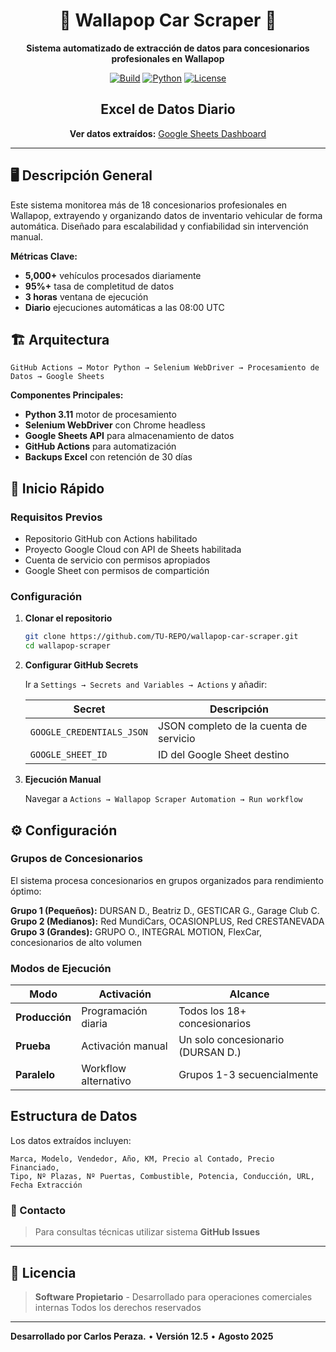 <div align="center">

# 🚗 Wallapop Car Scraper 🚗

**Sistema automatizado de extracción de datos para concesionarios profesionales en Wallapop**

[![Build](https://img.shields.io/badge/Build-Passing-success)](https://github.com/your-repo/wallapop-scraper) [![Python](https://img.shields.io/badge/Python-3.11+-blue)](https://python.org) [![License](https://img.shields.io/badge/License-Private-red)](LICENSE)

## Excel de Datos Diario

**Ver datos extraídos:** [Google Sheets Dashboard](https://docs.google.com/spreadsheets/d/1drZonCFIP5BFuhbUW9cUauDQOWIVpE0V7P2ErpJq6bM/edit?gid=265284675#gid=265284675)

</div>

---

## 🖥️ Descripción General

Este sistema monitorea más de 18 concesionarios profesionales en Wallapop, extrayendo y organizando datos de inventario vehicular de forma automática. Diseñado para escalabilidad y confiabilidad sin intervención manual.

**Métricas Clave:**
- **5,000+** vehículos procesados diariamente
- **95%+** tasa de completitud de datos
- **3 horas** ventana de ejecución
- **Diario** ejecuciones automáticas a las 08:00 UTC

## 🏗️ Arquitectura

```
GitHub Actions → Motor Python → Selenium WebDriver → Procesamiento de Datos → Google Sheets
```

**Componentes Principales:**
- **Python 3.11** motor de procesamiento
- **Selenium WebDriver** con Chrome headless
- **Google Sheets API** para almacenamiento de datos
- **GitHub Actions** para automatización
- **Backups Excel** con retención de 30 días

## 🚀 Inicio Rápido

### Requisitos Previos

- Repositorio GitHub con Actions habilitado
- Proyecto Google Cloud con API de Sheets habilitada
- Cuenta de servicio con permisos apropiados
- Google Sheet con permisos de compartición

### Configuración

1. **Clonar el repositorio**
   ```bash
   git clone https://github.com/TU-REPO/wallapop-car-scraper.git
   cd wallapop-scraper
   ```

2. **Configurar GitHub Secrets**
   
   Ir a `Settings → Secrets and Variables → Actions` y añadir:
   
   | Secret | Descripción |
   |--------|-------------|
   | `GOOGLE_CREDENTIALS_JSON` | JSON completo de la cuenta de servicio |
   | `GOOGLE_SHEET_ID` | ID del Google Sheet destino |

3. **Ejecución Manual**
   
   Navegar a `Actions → Wallapop Scraper Automation → Run workflow`

## ⚙️ Configuración

### Grupos de Concesionarios

El sistema procesa concesionarios en grupos organizados para rendimiento óptimo:

**Grupo 1 (Pequeños):** DURSAN D., Beatriz D., GESTICAR G., Garage Club C.  
**Grupo 2 (Medianos):** Red MundiCars, OCASIONPLUS, Red CRESTANEVADA  
**Grupo 3 (Grandes):** GRUPO O., INTEGRAL MOTION, FlexCar, concesionarios de alto volumen

### Modos de Ejecución

| Modo | Activación | Alcance |
|------|------------|---------|
| **Producción** | Programación diaria | Todos los 18+ concesionarios |
| **Prueba** | Activación manual | Un solo concesionario (DURSAN D.) |
| **Paralelo** | Workflow alternativo | Grupos 1-3 secuencialmente |

## Estructura de Datos

Los datos extraídos incluyen:

```
Marca, Modelo, Vendedor, Año, KM, Precio al Contado, Precio Financiado,
Tipo, Nº Plazas, Nº Puertas, Combustible, Potencia, Conducción, URL, Fecha Extracción
```

### 📧 Contacto
> Para consultas técnicas utilizar sistema **GitHub Issues**

---

## 📄 Licencia

> **Software Propietario** - Desarrollado para operaciones comerciales internas
> Todos los derechos reservados

---

**Desarrollado por Carlos Peraza.** • **Versión 12.5** • **Agosto 2025**

